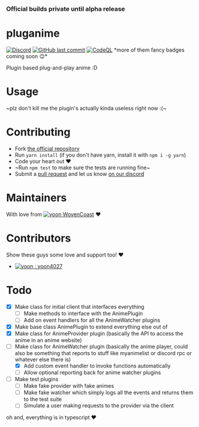 ### Official builds private until alpha release

# pluganime

[![Discord](https://img.shields.io/discord/880416191938703400?label=Talk%20to%20us%21&logo=discord&logoColor=white)](https://discord.gg/APnu3XCPas) [![GitHub last commit](https://img.shields.io/github/last-commit/WovenCoast/pluganime?logo=github)](https://github.com/WovenCoast/pluganime) [![CodeQL](https://github.com/WovenCoast/pluganime/actions/workflows/codeql-analysis.yml/badge.svg)](https://github.com/WovenCoast/pluganime/actions/workflows/codeql-analysis.yml) \*more of them fancy badges coming soon 😉\*

Plugin based plug-and-play anime :D

# Usage

~plz don't kill me the plugin's actually kinda useless right now :(~

# Contributing

- Fork [the official repository](https://github.com/WovenCoast/pluganime)
- Run `yarn install` (if you don't have yarn, install it with `npm i -g yarn`)
- Code your heart out ♥
- ~Run `npm test` to make sure the tests are running fine~
- Submit a [pull request](https://github.com/WovenCoast/pluganime/compare) and let us know [on our discord](https://discord.gg/APnu3XCPas)

# Maintainers

With love from [![yoon](https://github.com/WovenCoast.png?size=25) WovenCoast](https://github.com/WovenCoast) ♥

# Contributors

Show these guys some love and support too! ♥

- [![yoon](https://github.com/yoon4027.png?size=25) : yoon4027](https://github.com/yoon4027)

# Todo

- [x] Make class for initial client that interfaces everything
  - [ ] Make methods to interface with the AnimePlugin
  - [ ] Add on event handlers for all the AnimeWatcher plugins
- [x] Make base class AnimePlugin to extend everything else out of
- [x] Make class for AnimeProvider plugin (basically the API to access the anime in an anime website)
- [ ] Make class for AnimeWatcher plugin (basically the anime player, could also be something that reports to stuff like myanimelist or discord rpc or whatever else there is)
  - [x] Add custom event handler to invoke functions automatically
  - [ ] Allow optional reporting back for anime watcher plugins
- [ ] Make test plugins
  - [ ] Make fake provider with fake animes
  - [ ] Make fake watcher which simply logs all the events and returns them to the test suite
  - [ ] Simulate a user making requests to the provider via the client

oh and, everything is in typescript ♥
